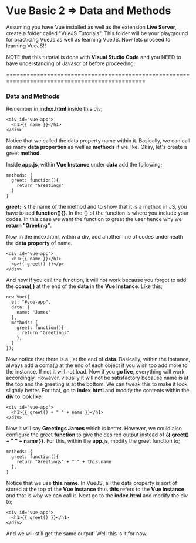 # Vue Basic 2 => Data and Methods
Assuming you have Vue installed as well as the extension <strong>Live Server</strong>, create a folder called "VueJS Tutorials". This folder will be your playground for practicing VueJs as well as learning VueJS. Now lets proceed to learning VueJS!!

NOTE that this tutorial is done with <strong>Visual Studio Code</strong> and you NEED to have understanding of Javascript before proceeding.

===============================================================================================

<h3>Data and Methods</h3>

Remember in <strong>index.html</strong> inside this div;

    <div id="vue-app">
      <h1>{{ name }}</h1>
    </div>

Notice that we called the </strong>data property name</strong> within it. Basically, we can call as many <strong>data properties</strong> as well as <strong>methods</strong> if we like. Okay, let's create a greet <strong>method</strong>.

Inside <strong>app.js</strong>, within <strong>Vue Instance</strong> under <strong>data</strong> add the following;

    methods: {
      greet: function(){
        return "Greetings"
      }
    }

<strong>greet:</strong> is the name of the method and to show that it is a method in JS, you have to add <strong>function(){}</strong>. In the {} of the function is where you include your codes. In this case we want the function to greet the user hence why we <strong>return "Greeting"</strong>.

Now in the index.html, within a div, add another line of codes underneath the <strong>data property</strong> of name.

    <div id="vue-app">
      <h1>{{ name }}</h1>
      <p>{{ greet() }}</p>
    </div>

And now if you call the function, it will not work because you forgot to add the <strong>coma(,)</strong> at the end of the <strong>data</strong> in the <strong>Vue Instance</strong>. Like this;

    new Vue({
      el: "#vue-app",
      data: {
        name: "James"
      },
      methods: {
        greet: function(){
          return "Greetings"
        },
      }
    });

Now notice that there is a <strong>,</strong> at the end of <strong>data</strong>. Basically, within the instance, always add a coma(,) at the end of each object if you wish too add more to the instance. If not it will not load. Now if you <strong>go live</strong>, everything will work accordingly. However, visually it will not be satisfactory because name is at the top and the greeting is at the bottom. We can tweak this to make it look slightly better. For that, go to <strong>index.html</strong> and modify the contents within the <strong>div</strong> to look like;

    <div id="vue-app">
      <h1>{{ greet() + " " + name }}</h1>
    </div>

Now it will say <strong>Greetings James</strong> which is better. However, we could also configure the greet <strong>function</strong> to give the desired output instead of <strong>{{ greet() + " " + name }}</strong>. For this, within the <strong>app.js</strong>, modify the greet function to;

    methods: {
      greet: function(){
        return "Greetings" + " " + this.name
      },
    }

Notice that we use <strong>this.name</strong>. In VueJS, all the data property is sort of stored at the top of the <strong>Vue Instance</strong> thus <strong>this</strong> refers to the <strong>Vue Instance</strong> and that is why we can call it. Next go to the <strong>index.html</strong> and modify the div to;

    <div id="vue-app">
      <h1>{{ greet() }}</h1>
    </div>

And we will still get the same output! Well this is it for now.